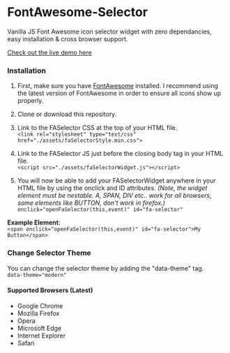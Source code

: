 # FontAwesome-Selector
Vanilla JS Font Awesome icon selector widget with zero dependancies, easy installation & cross browser support.

[Check out the live demo here](http://xigeti.me/faselector/)

### Installation

1. First, make sure you have [FontAwesome](https://fontawesome.com/start) installed. I recommend using the latest version of FontAwesome in order to ensure all icons show up properly. 

2. Clone or download this repository.

3. Link to the FASelector CSS at the top of your HTML file.\
`<link rel="stylesheet" type="text/css" href="./assets/faSelectorStyle.min.css">`

4. Link to the FASelector JS just before the closing body tag in your HTML file.\
`<script src="./assets/faSelectorWidget.js"></script>`

5. You will now be able to add your FASelectorWidget anywhere in your HTML file by using the onclick and ID attributes. *(Note, the widget element must be nestable. A, SPAN, DIV etc.. work for all browsers, some elements like BUTTON, don't work in firefox.)*\
`onclick="openFaSelector(this,event)" id="fa-selector"`

**Example Element**:\
`<span onclick="openFaSelector(this,event)" id="fa-selector">My Button</span>`

### Change Selector Theme

You can change the selector theme by adding the "data-theme" tag.\
`data-theme="modern"`

#### Supported Browsers (Latest)
- Google Chrome
- Mozilla Firefox
- Opera
- Microsoft Edge
- Internet Explorer
- Safari
